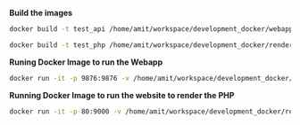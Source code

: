 **Build the images**

```bash
docker build -t test_api /home/amit/workspace/development_docker/webapp

docker build -t test_php /home/amit/workspace/development_docker/render_php
```

**Runing Docker Image to run the Webapp**
```bash
docker run -it -p 9876:9876 -v /home/amit/workspace/development_docker/webapp:/app test_api /bin/sh
```

**Running Docker Image to run the website to render the PHP**
```bash
docker run -it -p 80:9000 -v /home/amit/workspace/development_docker/render_php/website:/var/www/html test_php /bin/bash
```
